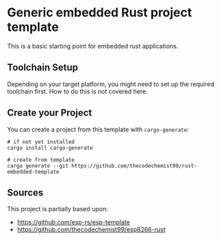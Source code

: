 # Generic embedded Rust project template
This is a basic starting point for embedded rust applications.

## Toolchain Setup
Depending on your target platform, you might need to set up the required toolchain first. How to do this is not covered here.

## Create your Project
You can create a project from this template with `cargo-generate`:
```
# if not yet installed
cargo install cargo-generate

# create from template
cargo generate --git https://github.com/thecodechemist99/rust-embedded-template
```

## Sources
This project is partially based upon:
- https://github.com/esp-rs/esp-template
- https://github.com/thecodechemist99/esp8266-rust
